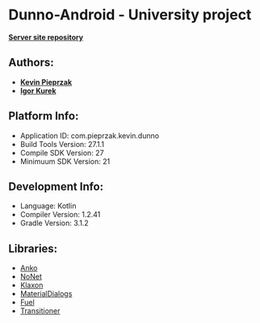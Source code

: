 # Dunno-Android - University project

[**Server site repository**](https://github.com/ikurek/DunnoServer)

## Authors:
* [**Kevin Pieprzak**](https://github.com/KevinHomeAlone)
* [**Igor Kurek**](https://github.com/ikurek)

## Platform Info:
* Application ID: com.pieprzak.kevin.dunno
* Build Tools Version: 27.1.1
* Compile SDK Version: 27
* Minimuum SDK Version: 21

## Development Info:
* Language: Kotlin
* Compiler Version: 1.2.41
* Gradle Version: 3.1.2


## Libraries:
* [Anko](https://github.com/Kotlin/anko)
* [NoNet](https://github.com/keiferstone/nonet)
* [Klaxon](https://github.com/cbeust/klaxon)
* [MaterialDialogs](https://github.com/afollestad/material-dialogs)
* [Fuel](https://github.com/kittinunf/Fuel)
* [Transitioner](https://github.com/dev-labs-bg/transitioner)
